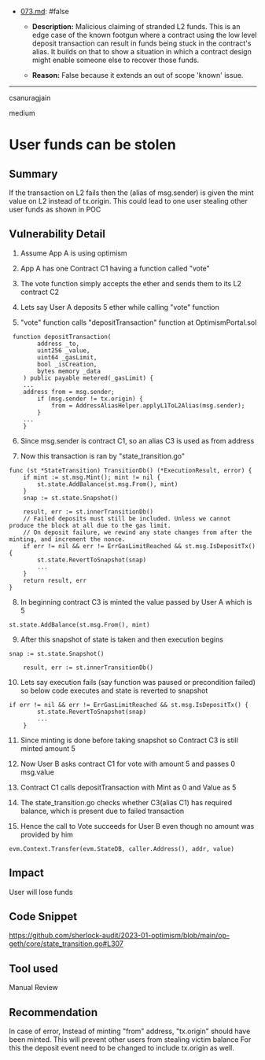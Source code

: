
- [073.md](processed/false/073.md): #false
  - **Description:** Malicious claiming of stranded L2 funds.
This is an edge case of the known footgun where a contract using the low level deposit transaction
can result in funds being stuck in the contract's alias. It builds on that to show a situation
in which a contract design might enable someone else to recover those funds.

  - **Reason:** False because it extends an out of scope 'known' issue.

---

csanuragjain

medium

# User funds can be stolen

## Summary
If the transaction on L2 fails then the (alias of msg.sender) is given the mint value on L2 instead of tx.origin. This could lead to one user stealing other user funds as shown in POC

## Vulnerability Detail
1. Assume App A is using optimism

2. App A has one Contract C1 having a function called "vote"

3. The vote function simply accepts the ether and sends them to its L2 contract C2

4. Lets say User A deposits 5 ether while calling "vote" function

5. "vote" function calls "depositTransaction" function at OptimismPortal.sol

```solidity
 function depositTransaction(
        address _to,
        uint256 _value,
        uint64 _gasLimit,
        bool _isCreation,
        bytes memory _data
    ) public payable metered(_gasLimit) {
	...
	address from = msg.sender;
        if (msg.sender != tx.origin) {
            from = AddressAliasHelper.applyL1ToL2Alias(msg.sender);
        }
	...
	}
```

6. Since msg.sender is contract C1, so an alias C3 is used as from address

7. Now this transaction is ran by "state_transition.go"

```solidity
func (st *StateTransition) TransitionDb() (*ExecutionResult, error) {
	if mint := st.msg.Mint(); mint != nil {
		st.state.AddBalance(st.msg.From(), mint)
	}
	snap := st.state.Snapshot()

	result, err := st.innerTransitionDb()
	// Failed deposits must still be included. Unless we cannot produce the block at all due to the gas limit.
	// On deposit failure, we rewind any state changes from after the minting, and increment the nonce.
	if err != nil && err != ErrGasLimitReached && st.msg.IsDepositTx() {
		st.state.RevertToSnapshot(snap)
		...
	}
	return result, err
}
```

8. In beginning contract C3 is minted the value passed by User A which is 5

```solidity
st.state.AddBalance(st.msg.From(), mint)
```

9. After this snapshot of state is taken and then execution begins

```solidity
snap := st.state.Snapshot()

	result, err := st.innerTransitionDb()
```

10. Lets say execution fails (say function was paused or precondition failed) so below code executes and state is reverted to snapshot

```solidity
if err != nil && err != ErrGasLimitReached && st.msg.IsDepositTx() {
		st.state.RevertToSnapshot(snap)
		...
	}
```

11. Since minting is done before taking snapshot so Contract C3 is still minted amount 5

12. Now User B asks contract C1 for vote with amount 5 and passes 0 msg.value 

13. Contract C1 calls depositTransaction with Mint as 0 and Value as 5

14. The state_transition.go checks whether C3(alias C1) has required balance, which is present due to failed transaction

15. Hence the call to Vote succeeds for User B even though no amount was provided by him

```solidity
evm.Context.Transfer(evm.StateDB, caller.Address(), addr, value)
```

## Impact
User will lose funds

## Code Snippet
https://github.com/sherlock-audit/2023-01-optimism/blob/main/op-geth/core/state_transition.go#L307

## Tool used
Manual Review

## Recommendation
In case of error, Instead of minting "from" address, "tx.origin" should have been minted. This will prevent other users from stealing victim balance
For this the deposit event need to be changed to include tx.origin as well.